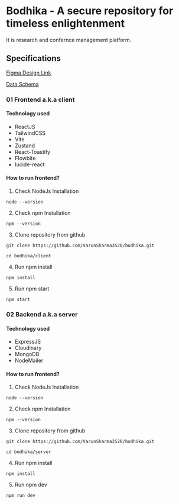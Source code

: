 # Bodhika - A secure repository for timeless enlightenment

It is research and confernce management platform.

## Specifications

[Figma Design Link](https://www.figma.com/design/yeEEPtTXT7prVhLwmtyIPq/Takshashila?node-id=1-3&t=QAqwvQrmJQRn0XTx-1)

[Data Schema](https://app.eraser.io/workspace/pOHGH0OCjtzFRcnok4Z4?origin=share)


### 01 Frontend a.k.a client

#### Technology used 
- ReactJS
- TailwindCSS
- Vite
- Zustand
- React-Toastify
- Flowbite
- lucide-react

#### How to run frontend?
1. Check NodeJs Installation
```
node --version
```

2. Check npm Installation
```
npm --version
```

3. Clone repository from github
```
git clone https://github.com/VarunSharma3520/bodhika.git
```

```
cd bodhika/client
```

4. Run npm install
```
npm install
```

5. Run npm start
```
npm start
```


### 02 Backend a.k.a server

#### Technology used 
- ExpressJS
- Cloudinary
- MongoDB
- NodeMailer

#### How to run frontend?
1. Check NodeJs Installation
```
node --version
```

2. Check npm Installation
```
npm --version
```

3. Clone repository from github
```
git clone https://github.com/VarunSharma3520/bodhika.git
```

```
cd bodhika/server
```

4. Run npm install
```
npm install
```

5. Run npm dev
```
npm run dev
```


